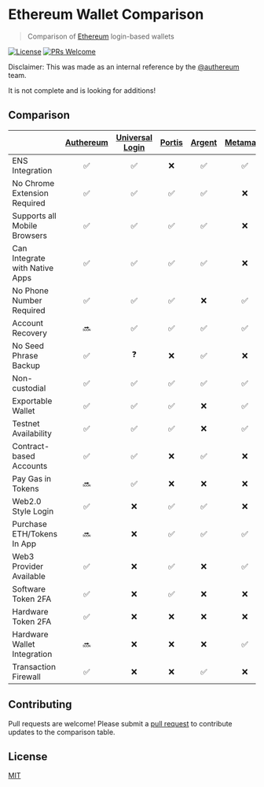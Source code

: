 # Ethereum Wallet Comparison

> Comparison of [Ethereum](https://www.ethereum.org/) login-based wallets

[![License](http://img.shields.io/badge/license-MIT-blue.svg)](https://raw.githubusercontent.com/shanefontaine/ethereum-wallet-comparison/master/LICENSE)
[![PRs Welcome](https://img.shields.io/badge/PRs-welcome-brightgreen.svg)](#contributing)

Disclaimer: This was made as an internal reference by the [@authereum](https://twitter.com/authereum) team.

It is not complete and is looking for additions!

## Comparison

|  | [Authereum](https://authereum.org) | [Universal Login](https://universallogin.io/) | [Portis](https://www.portis.io/) | [Argent](https://www.argent.xyz/) | [Metamask](https://metamask.io/) | [Abridged](https://abridged.github.io/splash/) | [Gnosis Safe](https://safe.gnosis.io/) | [Fortmatic](https://fortmatic.com/) | [Torus](https://tor.us) | [Dapper](https://www.dapperlabs.com/) | [Coinbase Wallet](https://wallet.coinbase.com/) | [Status](https://status.im/) | [Trust Wallet](https://trustwallet.com/) | [Ledger](https://www.ledger.com/) | [Squarelink](https://squarelink.com) | [ETHVault](https://ethvault.xyz) | [NiftyWallet](https://github.com/poanetwork/nifty-wallet) |
|---| :---: | :---: | :---: | :---: | :---: | :---: | :---: | :---: | :---: | :---: | :---: | :---: | :---: | :---: | :---: | :---: | :---: |
|ENS Integration                | ✅ | ✅ | ❌ | ✅ | ✅ | ✅ | ❌ | ❌ | ❌ | ❌ | ❌ | ✅ | ❌ | ❌ | ❌ | ❌ | ✅ |
|No Chrome Extension Required   | ✅ | ✅ | ✅ | ✅ | ❌ | ✅ | ❌ | ✅ | ❌ | ❌ | ✅ | ✅ | ✅ | ✅ | ✅ | ✅ | ❌ |
|Supports all Mobile Browsers   | ✅ | ✅ | ✅ | ✅ | ❌ | ✅ | ✅ | ✅ | ✅ | ❌ | ✅ | ✅ | ✅ | ❌ | ✅ | ❓ | ❌ |
|Can Integrate with Native Apps | ✅ | ✅ | ✅ | ✅ | ❌ | ✅ | ✅ | ✅ | ✅ | ❌ | ❌ | ❌ | ❌ | ❌ | ✅ | ❓ | ❌ |
|No Phone Number Required       | ✅ | ✅ | ✅ | ❌ | ✅ | ✅ | ❓ | ❌ | ✅ | ❌ | ❌ | ✅ | ✅ | ✅ | ✅ | ❓ | ✅ |
|Account Recovery               | 🔜 | ✅ | ✅ | ✅ | ✅ | ✅ | ❌ | ✅ | ✅ | ✅ | ✅ | ❌ | ✅ | ❌ | ✅ | ❓ | ✅ |
|No Seed Phrase Backup          | ✅ | ❓ | ❌ | ✅ | ❌ | ✅ | ❓ | ✅ | ✅ | ❓ | ❌ | ✅ | ❌ | ❌ | ✅ | ❓ | ❌ |
|Non-custodial                  | ✅ | ✅ | ✅ | ✅ | ✅ | ✅ | ✅ | ❌ | ✅ | ✅ | ✅ | ✅ | ❓ | ✅ | ✅ | ❓ | ✅ |
|Exportable Wallet              | ✅ | ✅ | ✅ | ❌ | ✅ | ✅ | ❓ | ✅ | ✅ | ❌ | ❌ | ❌ | ❌ | ✅ | ✅ | ❓ | ✅ |
|Testnet Availability           | ✅ | ✅ | ✅ | ❌ | ✅ | ✅ | ❓ | ✅ | ✅ | ❌ | ✅ | ✅ | ❌ | ✅ | ✅ | ❓ | ✅ |
|Contract-based Accounts        | ✅ | ✅ | ❌ | ✅ | ❌ | ✅ | ✅ | ❌ | ❌ | ✅ | ❌ | ❌ | ❌ | ❌ | ❌ | ❓ | ❌ |
|Pay Gas in Tokens              | 🔜 | ✅ | ❌ | ❌ | ❌ | ❌ | ❓ | ❌ | ❌ | ❌ | ❌ | ❌ | ❌ | ❌ | ❌ | ❓ | ❌ |
|Web2.0 Style Login             | ✅ | ❌ | ✅ | ✅ | ❌ | ✅ | ❓ | ✅ | ✅ | ✅ | ❌ | ✅ | ❌ | ❌ | ✅ | ❓ | ❌ |
|Purchase ETH/Tokens In App     | 🔜 | ❌ | ✅ | ✅ | ✅ | 🔜 | ❓ | ❌ | ❌ | ✅ | ✅ | ❌ | ❌ | ❌ | ✅ | ❌ | ✅ |
|Web3 Provider Available        | ✅ | ❌ | ✅ | ❌ | ✅ | ❌ | ❌ | ✅ | ❌ | ❓ | ❓ | ❓ | ❓ | ❓ | ✅ | ❓ | ✅ |
|Software Token 2FA             | ✅ | ❌ | ✅ | ❌ | ❌ | ❌ | ❓ | ❌ | ❌ | ❓ | ❓ | ❓ | ❓ | ❓ | ✅ | ❓ | ❌ |
|Hardware Token 2FA             | ✅ | ❌ | ❌ | ❌ | ❌ | ❌ | ❌ | ❌ | ❌ | ❌ | ❌ | ❌ | ❌ | ❌ | ❌ | ❌ | ❌ |
|Hardware Wallet Integration    | 🔜 | ❌ | ❌ | ❌ | ✅ | ❌ | ❓ | ❌ | ❌ | ❓ | ❓ | ❓ | ❓ | ❓ | ❌ | ❓ | ✅ |
|Transaction Firewall           | ✅ | ❌ | ❌ | ✅ | ❌ | ❌ | ❌ | ❌ | ❌ | ❌ | ❌ | ❌ | ❌ | ❌ | ❌ | ❌ | ❌ |

## Contributing

Pull requests are welcome! Please submit a [pull request](https://github.com/shanefontaine/ethereum-wallet-comparison/compare) to contribute updates to the comparison table.

## License

[MIT](LICENSE)
